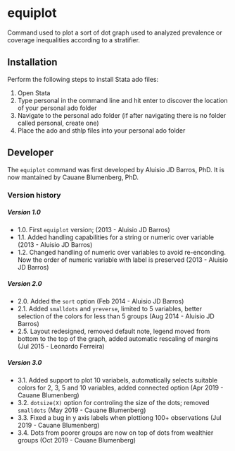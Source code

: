 # equiplot
Command used to plot a sort of dot graph used to analyzed prevalence or coverage inequalities according to a stratifier.

## Installation
Perform the following steps to install Stata ado files:

1. Open Stata
2. Type personal in the command line and hit enter to discover the location of your personal ado folder
3. Navigate to the personal ado folder (if after navigating there is no folder called personal, create one)
4. Place the ado and sthlp files into your personal ado folder

## Developer
The `equiplot` command was first developed by Aluisio JD Barros, PhD. It is now mantained by Cauane Blumenberg, PhD.

### Version history
##### Version 1.0
+ 1.0. First `equiplot` version; (2013 - Aluisio JD Barros)
+ 1.1. Added handling capabilities for a string or numeric over variable (2013 - Aluisio JD Barros)
+ 1.2. Changed handling of numeric over variables to avoid re-enconding. Now the order of numeric variable with label is preserved (2013 - Aluisio JD Barros)

##### Version 2.0
+ 2.0. Added the `sort` option (Feb 2014 - Aluisio JD Barros)
+ 2.1. Added `smalldots` and `yreverse`, limited to 5 variables, better selection of the colors for less than 5 groups (Aug 2014 - Aluisio JD Barros)
+ 2.5. Layout redesigned, removed default note, legend moved from bottom to the top of the graph, added automatic rescaling of margins (Jul 2015 - Leonardo Ferreira)
	
##### Version 3.0
+ 3.1. Added support to plot 10 variabels, automatically selects suitable colors for 2, 3, 5 and 10 variables, added connected option (Apr 2019 - Cauane Blumenberg)
+ 3.2. `dotsize(X)` option for controling the size of the dots; removed `smalldots` (May 2019 - Cauane Blumenberg)
+ 3.3. Fixed a bug in y axis labels when plottiong 100+ observations (Jul 2019 - Cauane Blumenberg)
+ 3.4. Dots from poorer groups are now on top of dots from wealthier groups (Oct 2019 - Cauane Blumenberg)